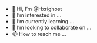 - 👋 Hi, I’m @Hxrighost
- 👀 I’m interested in ...
- 🌱 I’m currently learning ...
- 💞️ I’m looking to collaborate on ...
- 📫 How to reach me ...

<!---
Hxrighost/Hxrighost is a ✨ special ✨ repository because its `README.md` (this file) appears on your GitHub profile.
You can click the Preview link to take a look at your changes.
--->
